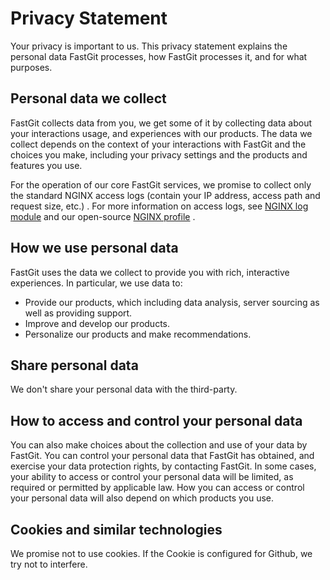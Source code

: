 # Privacy Statement

Your privacy is important to us. This privacy statement explains the personal data FastGit processes, how FastGit processes it, and for what purposes.

## Personal data we collect

FastGit collects data from you, we get some of it by collecting data about your interactions usage, and experiences with our products. The data we collect depends on the context of your interactions with FastGit and the choices you make, including your privacy settings and the products and features you use.

For the operation of our core FastGit services, we promise to collect only the standard NGINX access logs (contain your IP address, access path and request size, etc.) . For more information on access logs, see [NGINX log module](https://nginx.org/en/docs/http/ngx_http_log_module.html) and our open-source [NGINX profile](https://github.com/fastgitorg/NGINX-conf) .

## How we use personal data

FastGit uses the data we collect to provide you with rich, interactive experiences. In particular, we use data to:

- Provide our products, which including data analysis, server sourcing as well as providing support.
- Improve and develop our products.
- Personalize our products and make recommendations.

## Share personal data

We don't share your personal data with the third-party.

## How to access and control your personal data

You can also make choices about the collection and use of your data by FastGit. You can control your personal data that FastGit has obtained, and exercise your data protection rights, by contacting FastGit. In some cases, your ability to access or control your personal data will be limited, as required or permitted by applicable law. How you can access or control your personal data will also depend on which products you use.

## Cookies and similar technologies

We promise not to use cookies. If the Cookie is configured for Github, we try not to interfere.
